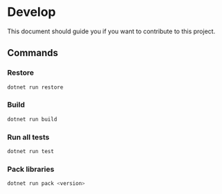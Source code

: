 # Develop

This document should guide you if you want to contribute to this project.

## Commands

### Restore
```bash
dotnet run restore
```

### Build
```bash
dotnet run build
```

### Run all tests
```bash
dotnet run test
```

### Pack libraries
```bash
dotnet run pack <version>
```

